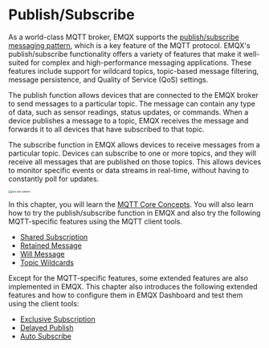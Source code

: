 # Publish/Subscribe

As a world-class MQTT broker, EMQX supports the [publish/subscribe messaging pattern](./mqtt-concepts.md#publish-subscribe-pattern), which is a key feature of the MQTT protocol. EMQX's publish/subscribe functionality offers a variety of features that make it well-suited for complex and high-performance messaging applications. These features include support for wildcard topics, topic-based message filtering, message persistence, and Quality of Service (QoS) settings. 

The publish function allows devices that are connected to the EMQX broker to send messages to a particular topic. The message can contain any type of data, such as sensor readings, status updates, or commands. When a device publishes a message to a topic, EMQX receives the message and forwards it to all devices that have subscribed to that topic.

The subscribe function in EMQX allows devices to receive messages from a particular topic. Devices can subscribe to one or more topics, and they will receive all messages that are published on those topics. This allows devices to monitor specific events or data streams in real-time, without having to constantly poll for updates.

<img src="./assets/pub-sub-pattern.png" alt="pub-sub-pattern" style="zoom:35%;" />

In this chapter, you will learn the [MQTT Core Concepts](./mqtt-concepts.md). You will also learn how to try the publish/subscribe function in EMQX and also try the following MQTT-specific features using the MQTT client tools.

- [Shared Subscription](./mqtt-shared-subscription.md)
- [Retained Message](./mqtt-retained-message.md)
- [Will Message](./mqtt-will-message.md)
- [Topic Wildcards](./mqtt-wildcard-subscription.md)

Except for the MQTT-specific features, some extended features are also implemented in EMQX. This chapter also introduces the following extended features and how to configure them in EMQX Dashboard and test them using the client tools:

- [Exclusive Subscription](./mqtt-exclusive-subscription.md)
- [Delayed Publish](./mqtt-delayed-publish.md)
- [Auto Subscribe](./mqtt-auto-subscription.md)



